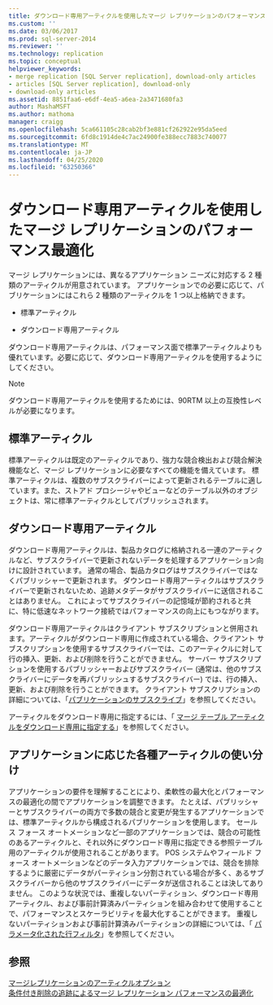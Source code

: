 ```yaml
---
title: ダウンロード専用アーティクルを使用したマージ レプリケーションのパフォーマンス最適化 | Microsoft Docs
ms.custom: ''
ms.date: 03/06/2017
ms.prod: sql-server-2014
ms.reviewer: ''
ms.technology: replication
ms.topic: conceptual
helpviewer_keywords:
- merge replication [SQL Server replication], download-only articles
- articles [SQL Server replication], download-only
- download-only articles
ms.assetid: 8851faa6-e6df-4ea5-a6ea-2a3471680fa3
author: MashaMSFT
ms.author: mathoma
manager: craigg
ms.openlocfilehash: 5ca661105c28cab2bf3e881cf262922e95da5eed
ms.sourcegitcommit: 6fd8c1914de4c7ac24900fe388ecc7883c740077
ms.translationtype: MT
ms.contentlocale: ja-JP
ms.lasthandoff: 04/25/2020
ms.locfileid: "63250366"
---
```

# <a name="optimize-merge-replication-performance-with-download-only-articles"></a>ダウンロード専用アーティクルを使用したマージ レプリケーションのパフォーマンス最適化
  マージ レプリケーションには、異なるアプリケーション ニーズに対応する 2 種類のアーティクルが用意されています。 アプリケーションでの必要に応じて、パブリケーションにはこれら 2 種類のアーティクルを 1 つ以上格納できます。  
  
-   標準アーティクル  
  
-   ダウンロード専用アーティクル  
  
 ダウンロード専用アーティクルは、パフォーマンス面で標準アーティクルよりも優れています。必要に応じて、ダウンロード専用アーティクルを使用するようにしてください。  
  
> [!NOTE]  
>  ダウンロード専用アーティクルを使用するためには、90RTM 以上の互換性レベルが必要になります。  
  
## <a name="standard-articles"></a>標準アーティクル  
 標準アーティクルは既定のアーティクルであり、強力な競合検出および競合解決機能など、マージ レプリケーションに必要なすべての機能を備えています。 標準アーティクルは、複数のサブスクライバーによって更新されるテーブルに適しています。また、ストアド プロシージャやビューなどのテーブル以外のオブジェクトは、常に標準アーティクルとしてパブリッシュされます。  
  
## <a name="download-only-articles"></a>ダウンロード専用アーティクル  
 ダウンロード専用アーティクルは、製品カタログに格納される一連のアーティクルなど、サブスクライバーで更新されないデータを処理するアプリケーション向けに設計されています。 通常の場合、製品カタログはサブスクライバーではなくパブリッシャーで更新されます。 ダウンロード専用アーティクルはサブスクライバーで更新されないため、追跡メタデータがサブスクライバーに送信されることはありません。 これによってサブスクライバーの記憶域が節約されると共に、特に低速なネットワーク接続ではパフォーマンスの向上にもつながります。  
  
 ダウンロード専用アーティクルはクライアント サブスクリプションと併用されます。アーティクルがダウンロード専用に作成されている場合、クライアント サブスクリプションを使用するサブスクライバーでは、このアーティクルに対して行の挿入、更新、および削除を行うことができません。 サーバー サブスクリプションを使用するパブリッシャーおよびサブスクライバー (通常は、他のサブスクライバーにデータを再パブリッシュするサブスクライバー) では、行の挿入、更新、および削除を行うことができます。 クライアント サブスクリプションの詳細については、「[パブリケーションのサブスクライブ](../subscribe-to-publications.md)」を参照してください。  
  
 アーティクルをダウンロード専用に指定するには、「 [マージ テーブル アーティクルをダウンロード専用に指定する](../publish/specify-merge-replication-properties.md#download-only)」を参照してください。  
  
## <a name="using-different-article-types-in-your-applications"></a>アプリケーションに応じた各種アーティクルの使い分け  
 アプリケーションの要件を理解することにより、柔軟性の最大化とパフォーマンスの最適化の間でアプリケーションを調整できます。 たとえば、パブリッシャーとサブスクライバーの両方で多数の競合と変更が発生するアプリケーションでは、標準アーティクルから構成されるパブリケーションを使用します。 セールス フォース オートメーションなど一部のアプリケーションでは、競合の可能性のあるアーティクルと、それ以外にダウンロード専用に指定できる参照テーブル用のアーティクルが使用されることがあります。 POS システムやフィールド フォース オートメーションなどのデータ入力アプリケーションでは、競合を排除するように厳密にデータがパーティション分割されている場合が多く、あるサブスクライバーから他のサブスクライバーにデータが送信されることは決してありません。 このような状況では、重複しないパーティション、ダウンロード専用アーティクル、および事前計算済みパーティションを組み合わせて使用することで、パフォーマンスとスケーラビリティを最大化することができます。 重複しないパーティションおよび事前計算済みパーティションの詳細については、「 [パラメータ化された行フィルタ](parameterized-filters-parameterized-row-filters.md)」を参照してください。  
  
## <a name="see-also"></a>参照  
 [マージレプリケーションのアーティクルオプション](article-options-for-merge-replication.md)   
 [条件付き削除の追跡によるマージ レプリケーション パフォーマンスの最適化](optimize-merge-replication-performance-with-conditional-delete-tracking.md)  
  
  
